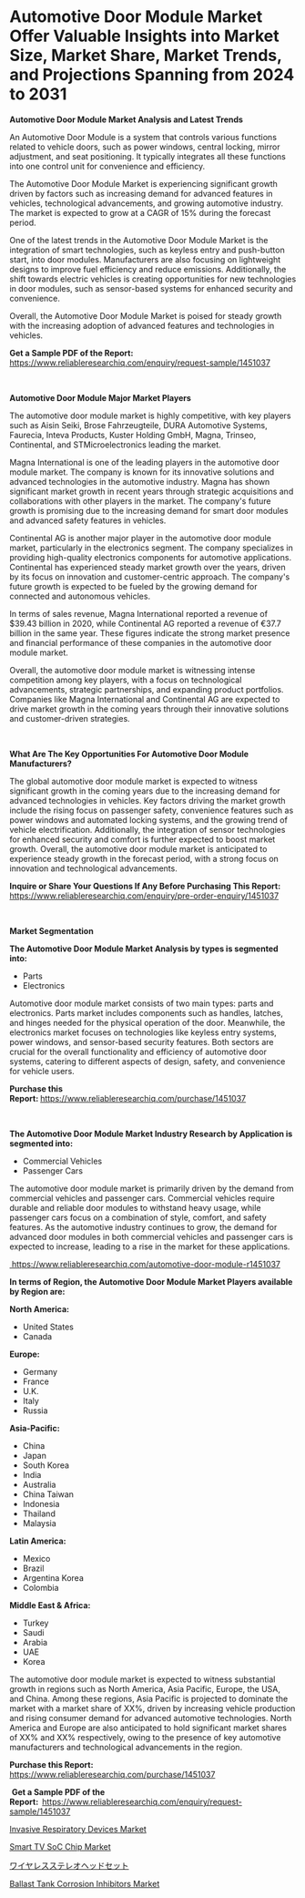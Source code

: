 <p><h1>Automotive Door Module Market Offer Valuable Insights into Market Size, Market Share, Market Trends, and Projections Spanning from 2024 to 2031</h1></p><p><strong>Automotive Door Module Market Analysis and Latest Trends</strong></p>
<p><p>An Automotive Door Module is a system that controls various functions related to vehicle doors, such as power windows, central locking, mirror adjustment, and seat positioning. It typically integrates all these functions into one control unit for convenience and efficiency.</p><p>The Automotive Door Module Market is experiencing significant growth driven by factors such as increasing demand for advanced features in vehicles, technological advancements, and growing automotive industry. The market is expected to grow at a CAGR of 15% during the forecast period.</p><p>One of the latest trends in the Automotive Door Module Market is the integration of smart technologies, such as keyless entry and push-button start, into door modules. Manufacturers are also focusing on lightweight designs to improve fuel efficiency and reduce emissions. Additionally, the shift towards electric vehicles is creating opportunities for new technologies in door modules, such as sensor-based systems for enhanced security and convenience.</p><p>Overall, the Automotive Door Module Market is poised for steady growth with the increasing adoption of advanced features and technologies in vehicles.</p></p>
<p><strong>Get a Sample PDF of the Report:&nbsp;</strong> <a href="https://www.reliableresearchiq.com/enquiry/request-sample/1451037">https://www.reliableresearchiq.com/enquiry/request-sample/1451037</a></p>
<p>&nbsp;</p>
<p><strong>Automotive Door Module Major Market Players</strong></p>
<p><p>The automotive door module market is highly competitive, with key players such as Aisin Seiki, Brose Fahrzeugteile, DURA Automotive Systems, Faurecia, Inteva Products, Kuster Holding GmbH, Magna, Trinseo, Continental, and STMicroelectronics leading the market.</p><p>Magna International is one of the leading players in the automotive door module market. The company is known for its innovative solutions and advanced technologies in the automotive industry. Magna has shown significant market growth in recent years through strategic acquisitions and collaborations with other players in the market. The company's future growth is promising due to the increasing demand for smart door modules and advanced safety features in vehicles.</p><p>Continental AG is another major player in the automotive door module market, particularly in the electronics segment. The company specializes in providing high-quality electronics components for automotive applications. Continental has experienced steady market growth over the years, driven by its focus on innovation and customer-centric approach. The company's future growth is expected to be fueled by the growing demand for connected and autonomous vehicles.</p><p>In terms of sales revenue, Magna International reported a revenue of $39.43 billion in 2020, while Continental AG reported a revenue of €37.7 billion in the same year. These figures indicate the strong market presence and financial performance of these companies in the automotive door module market.</p><p>Overall, the automotive door module market is witnessing intense competition among key players, with a focus on technological advancements, strategic partnerships, and expanding product portfolios. Companies like Magna International and Continental AG are expected to drive market growth in the coming years through their innovative solutions and customer-driven strategies.</p></p>
<p>&nbsp;</p>
<p><strong>What Are The Key Opportunities For Automotive Door Module Manufacturers?</strong></p>
<p><p>The global automotive door module market is expected to witness significant growth in the coming years due to the increasing demand for advanced technologies in vehicles. Key factors driving the market growth include the rising focus on passenger safety, convenience features such as power windows and automated locking systems, and the growing trend of vehicle electrification. Additionally, the integration of sensor technologies for enhanced security and comfort is further expected to boost market growth. Overall, the automotive door module market is anticipated to experience steady growth in the forecast period, with a strong focus on innovation and technological advancements.</p></p>
<p><strong>Inquire or Share Your Questions If Any Before Purchasing This Report:</strong> <a href="https://www.reliableresearchiq.com/enquiry/pre-order-enquiry/1451037">https://www.reliableresearchiq.com/enquiry/pre-order-enquiry/1451037</a></p>
<p>&nbsp;</p>
<p><strong>Market Segmentation</strong></p>
<p><strong>The Automotive Door Module Market Analysis by types is segmented into:</strong></p>
<p><ul><li>Parts</li><li>Electronics</li></ul></p>
<p><p>Automotive door module market consists of two main types: parts and electronics. Parts market includes components such as handles, latches, and hinges needed for the physical operation of the door. Meanwhile, the electronics market focuses on technologies like keyless entry systems, power windows, and sensor-based security features. Both sectors are crucial for the overall functionality and efficiency of automotive door systems, catering to different aspects of design, safety, and convenience for vehicle users.</p></p>
<p><strong>Purchase this Report:&nbsp;</strong><a href="https://www.reliableresearchiq.com/purchase/1451037">https://www.reliableresearchiq.com/purchase/1451037</a></p>
<p>&nbsp;</p>
<p><strong>The Automotive Door Module Market Industry Research by Application is segmented into:</strong></p>
<p><ul><li>Commercial Vehicles</li><li>Passenger Cars</li></ul></p>
<p><p>The automotive door module market is primarily driven by the demand from commercial vehicles and passenger cars. Commercial vehicles require durable and reliable door modules to withstand heavy usage, while passenger cars focus on a combination of style, comfort, and safety features. As the automotive industry continues to grow, the demand for advanced door modules in both commercial vehicles and passenger cars is expected to increase, leading to a rise in the market for these applications.</p></p>
<p><a href="https://www.reliableresearchiq.com/automotive-door-module-r1451037">&nbsp;https://www.reliableresearchiq.com/automotive-door-module-r1451037</a></p>
<p><strong>In terms of Region, the Automotive Door Module Market Players available by Region are:</strong></p>
<p>
    <p> <strong> North America: </strong>
        <ul>
            <li>United States</li>
            <li>Canada</li>
        </ul>
        </p> 
    <p> <strong> Europe: </strong>
        <ul>
            <li>Germany</li>
            <li>France</li>
            <li>U.K.</li>
            <li>Italy</li>
            <li>Russia</li>
        </ul>
        </p> 
    <p> <strong> Asia-Pacific: </strong>
        <ul>
            <li>China</li>
            <li>Japan</li>
            <li>South Korea</li>
            <li>India</li>
            <li>Australia</li>
            <li>China Taiwan</li>
            <li>Indonesia</li>
            <li>Thailand</li>
            <li>Malaysia</li>
        </ul>
        </p> 
    <p> <strong> Latin America: </strong>
        <ul>
            <li>Mexico</li>
            <li>Brazil</li>
            <li>Argentina Korea</li>
            <li>Colombia</li>
        </ul>
        </p> 
    <p> <strong> Middle East & Africa: </strong>
        <ul>
            <li>Turkey</li>
            <li>Saudi</li>
            <li>Arabia</li>
            <li>UAE</li>
            <li>Korea</li>
        </ul>
    </p>
    </p>
<p><p>The automotive door module market is expected to witness substantial growth in regions such as North America, Asia Pacific, Europe, the USA, and China. Among these regions, Asia Pacific is projected to dominate the market with a market share of XX%, driven by increasing vehicle production and rising consumer demand for advanced automotive technologies. North America and Europe are also anticipated to hold significant market shares of XX% and XX% respectively, owing to the presence of key automotive manufacturers and technological advancements in the region.</p></p>
<p><strong>Purchase this Report: </strong><a href="https://www.reliableresearchiq.com/purchase/1451037">https://www.reliableresearchiq.com/purchase/1451037</a></p>
<p>&nbsp;<strong>Get a Sample PDF of the Report:&nbsp;&nbsp;</strong><a href="https://www.reliableresearchiq.com/enquiry/request-sample/1451037">https://www.reliableresearchiq.com/enquiry/request-sample/1451037</a></p>
<p><strong></strong></p>
<p><p><a href="https://medium.com/@cpierre31945/global-invasive-respiratory-devices-market-focus-on-application-end-use-industry-type-c6b7816d4f63">Invasive Respiratory Devices Market</a></p><p><a href="https://medium.com/@sura.dutkadut/smart-tv-soc-chip-market-size-is-growing-at-cagr-of-5-1-5a363fca11e7">Smart TV SoC Chip Market</a></p><p><a href="https://github.com/sghwr779811674/Market-Research-Report-List-3/blob/main/6215780386.md">ワイヤレスステレオヘッドセット</a></p><p><a href="https://github.com/lbird53714/Market-Research-Report-List-5/blob/main/ballast-tank-corrosion-inhibitors-market.md">Ballast Tank Corrosion Inhibitors Market</a></p></p>